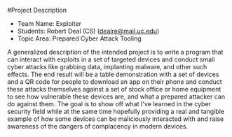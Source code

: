 #Project Description
- Team Name: Exploiter
- Students: Robert Deal (CS) (dealre@mail.uc.edu)
- Topic Area: Prepared Cyber Attack Tooling

A generalized description of the intended project is to write a program that can interact with exploits in a set of targeted devices and conduct small cyber attacks like grabbing data, implanting malware, and other such effects. The end result will be a table demonstration with a set of devices and a QR code for people to download an app on their phone and conduct these attacks themselves against a set of stock office or home equipment to see how vulnerable these devices are, and what a prepared attacker can do against them. The goal is to show off what I've learned in the cyber security field while at the same time hopefully providing a real and tangible example of how some devices can be maliciously interacted with and raise awareness of the dangers of complacency in modern devices.
